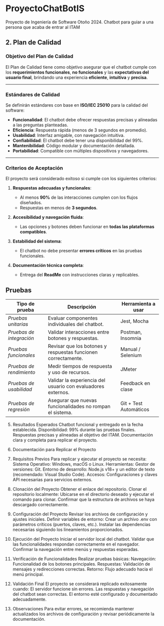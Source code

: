 # ProyectoChatBotIS
Proyecto de Ingeniería de Software Otoño 2024. Chatbot para guiar a una persona que acaba de entrar al ITAM


## 2. Plan de Calidad

### **Objetivo del Plan de Calidad**  
El Plan de Calidad tiene como objetivo asegurar que el chatbot cumple con los **requerimientos funcionales**, **no funcionales** y las **expectativas del usuario final**, brindando una experiencia **eficiente**, **intuitiva** y **precisa**.

---

### **Estándares de Calidad**  
Se definirán estándares con base en **ISO/IEC 25010** para la calidad del software:

- **Funcionalidad**: El chatbot debe ofrecer respuestas precisas y alineadas a las preguntas planteadas.  
- **Eficiencia**: Respuesta rápida (menos de 3 segundos en promedio).  
- **Usabilidad**: Interfaz amigable, con navegación intuitiva.  
- **Confiabilidad**: El chatbot debe tener una disponibilidad del 99%.  
- **Mantenibilidad**: Código modular y documentación detallada.  
- **Portabilidad**: Compatible con múltiples dispositivos y navegadores.  

---

### **Criterios de Aceptación**  
El proyecto será considerado exitoso si cumple con los siguientes criterios:

1. **Respuestas adecuadas y funcionales**:  
   - Al menos **90%** de las interacciones cumplen con los flujos diseñados.  
   - Respuestas en menos de **3 segundos**.

2. **Accesibilidad y navegación fluida**:  
   - Las opciones y botones deben funcionar en **todas las plataformas compatibles**.  

3. **Estabilidad del sistema**:  
   - El chatbot no debe presentar **errores críticos** en las pruebas funcionales.  

4. **Documentación técnica completa**:  
   - Entrega del **ReadMe** con instrucciones claras y replicables.  





## Pruebas

| **Tipo de prueba**           | **Descripción**                                              | **Herramienta a usar**       |
|------------------------------|-------------------------------------------------------------|-----------------------------|
| *Pruebas unitarias*          | Evaluar componentes individuales del chatbot.               | Jest, Mocha                 |
| *Pruebas de integración*     | Validar interacciones entre botones y respuestas.           | Postman, Insomnia           |
| *Pruebas funcionales*        | Revisar que los botones y respuestas funcionen correctamente.| Manual / Selenium           |
| *Pruebas de rendimiento*     | Medir tiempos de respuesta y uso de recursos.               | JMeter                      |
| *Pruebas de usabilidad*      | Validar la experiencia del usuario con evaluadores externos.| Feedback en clase           |
| *Pruebas de regresión*       | Asegurar que nuevas funcionalidades no rompan el sistema.   | Git + Test Automáticos      |



5. Resultados Esperados
Chatbot funcional y entregado en la fecha establecida.
Disponibilidad: 99% durante las pruebas finales.
Respuestas precisas y alineadas al objetivo del ITAM.
Documentación clara y completa para replicar el proyecto.


6. Documentación para Replicar el Proyecto
1. Requisitos Previos
Para replicar y ejecutar el proyecto se necesita:
Sistema Operativo: Windows, macOS o Linux.
Herramientas:
Gestor de versiones: Git.
Entorno de desarrollo: Node.js v18+ y un editor de texto (recomendado: Visual Studio Code).
Accesos: Configuraciones y claves API necesarias para servicios externos.

2. Clonación del Proyecto
Obtener el enlace del repositorio.
Clonar el repositorio localmente:
Ubicarse en el directorio deseado y ejecutar el comando para clonar.
Confirmar que la estructura de archivos se haya descargado correctamente.

3. Configuración del Proyecto
Revisar los archivos de configuración y ajustes iniciales.
Definir variables de entorno:
Crear un archivo .env con parámetros críticos (puertos, claves, etc.).
Instalar las dependencias necesarias siguiendo los lineamientos proporcionados.

4. Ejecución del Proyecto
Iniciar el servidor local del chatbot.
Validar que las funcionalidades respondan correctamente en el navegador.
Confirmar la navegación entre menús y respuestas esperadas.

5. Verificación de Funcionalidades
Realizar pruebas básicas:
Navegación: Funcionalidad de los botones principales.
Respuestas: Validación de mensajes y redirecciones correctas.
Retorno: Flujo adecuado hacia el menú principal.

6. Validación Final
El proyecto se considerará replicado exitosamente cuando:
El servidor funcione sin errores.
Las respuestas y navegación del chatbot sean correctas.
El entorno esté configurado y documentado adecuadamente.

7. Observaciones
Para evitar errores, se recomienda mantener actualizados los archivos de configuración y revisar periódicamente la documentación.





